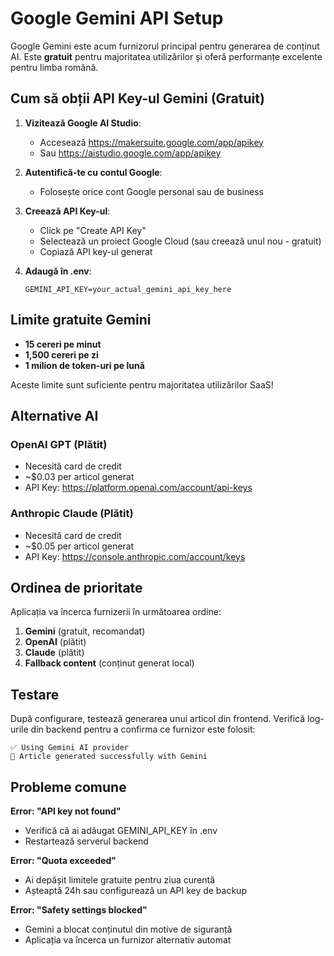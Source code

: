 # Google Gemini API Setup

Google Gemini este acum furnizorul principal pentru generarea de conținut AI. Este **gratuit** pentru majoritatea utilizărilor și oferă performanțe excelente pentru limba română.

## Cum să obții API Key-ul Gemini (Gratuit)

1. **Vizitează Google AI Studio**:
   - Accesează https://makersuite.google.com/app/apikey
   - Sau https://aistudio.google.com/app/apikey

2. **Autentifică-te cu contul Google**:
   - Folosește orice cont Google personal sau de business

3. **Creează API Key-ul**:
   - Click pe "Create API Key"
   - Selectează un proiect Google Cloud (sau creează unul nou - gratuit)
   - Copiază API key-ul generat

4. **Adaugă în .env**:
   ```env
   GEMINI_API_KEY=your_actual_gemini_api_key_here
   ```

## Limite gratuite Gemini

- **15 cereri pe minut**
- **1,500 cereri pe zi**
- **1 milion de token-uri pe lună**

Aceste limite sunt suficiente pentru majoritatea utilizărilor SaaS!

## Alternative AI

### OpenAI GPT (Plătit)
- Necesită card de credit
- ~$0.03 per articol generat
- API Key: https://platform.openai.com/account/api-keys

### Anthropic Claude (Plătit)
- Necesită card de credit
- ~$0.05 per articol generat
- API Key: https://console.anthropic.com/account/keys

## Ordinea de prioritate

Aplicația va încerca furnizerii în următoarea ordine:
1. **Gemini** (gratuit, recomandat)
2. **OpenAI** (plătit)
3. **Claude** (plătit)
4. **Fallback content** (conținut generat local)

## Testare

După configurare, testează generarea unui articol din frontend. Verifică log-urile din backend pentru a confirma ce furnizor este folosit:

```
✅ Using Gemini AI provider
🤖 Article generated successfully with Gemini
```

## Probleme comune

**Error: "API key not found"**
- Verifică că ai adăugat GEMINI_API_KEY în .env
- Restartează serverul backend

**Error: "Quota exceeded"**
- Ai depășit limitele gratuite pentru ziua curentă
- Așteaptă 24h sau configurează un API key de backup

**Error: "Safety settings blocked"**
- Gemini a blocat conținutul din motive de siguranță
- Aplicația va încerca un furnizor alternativ automat